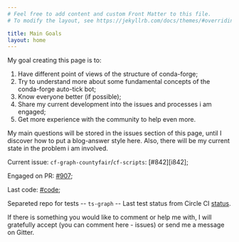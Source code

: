 ```yaml
---
# Feel free to add content and custom Front Matter to this file.
# To modify the layout, see https://jekyllrb.com/docs/themes/#overriding-theme-defaults

title: Main Goals
layout: home
---
```


My goal creating this page is to:
1. Have different point of views of the structure of conda-forge;
2. Try to understand more about some fundamental concepts of the conda-forge auto-tick bot;
3. Know everyone better (if possible);
4. Share my current development into the issues and processes i am engaged;
5. Get more experience with the community to help even more.

My main questions will be stored in the issues section of this page, until I discover how to put a blog-answer style here.
Also, there will be my current state in the problem i am involved.

Current issue: `cf-graph-countyfair`/`cf-scripts`: [#842][i842];

Engaged on PR: [#907][p907];

Last code: [#code][code];

Separeted repo for tests -- `ts-graph` -- Last test status from Circle CI [status].

If there is something you would like to comment or help me with, I will gratefully accept (you can comment here - issues) or send me a message on Gitter.

[p21]: https://github.com/regro/cf-scripts/issues/842
[p907]: https://github.com/regro/cf-scripts/pull/907
[code]: https://github.com/viniciusdc/ts-graph/blob/master/conda_forge_tick/migrate_update_version.py
[status]: https://app.circleci.com/pipelines/github/viniciusdc/ts-graph/46/workflows/cf6da52d-df5d-485d-9aaf-6c142ce10962/jobs/51/steps
